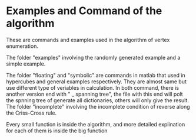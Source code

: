 # Examples and Command of the algorithm
These are commands and examples used in the algorithm of vertex enumeration.

The folder "examples" involving the randomly generated example and a simple example.

The folder "floating" and "symbolic" are commands in matlab that used in hypercubes and general examples respectively. They are almost same but use different type of veriables in calculation. In both command, there is another version end with " _ spanning tree", the file with this end will polt the spnning tree of generate all dictionaries, others will only give the result. The folder "incomplete" involving the incomplete condition of reverse along the Criss-Cross rule.

Every small function is inside the algorithm, and more detailed explination for each of them is inside the big function
